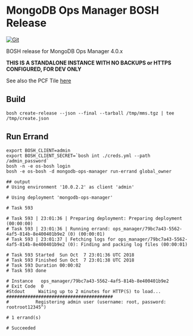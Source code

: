# MongoDB Ops Manager BOSH Release

[![Git](https://app.soluble.cloud/api/v1/public/badges/98167c5c-970c-4218-a075-5ef877445f9f.svg?orgId=679096383598)](https://app.soluble.cloud/repos/details/github.com/desteves/mms-bosh-release?orgId=679096383598)  

BOSH release for MongoDB Ops Manager 4.0.x

**THIS IS A STANDALONE INSTANCE WITH NO BACKUPS or HTTPS CONFIGURED, FOR DEV ONLY**

See also the PCF Tile [here](https://github.com/desteves/mongodb-ops-manager-tile) 

## Build

`bosh create-release --json --final --tarball /tmp/mms.tgz | tee /tmp/create.json`

## Run Errand

```
export BOSH_CLIENT=admin
export BOSH_CLIENT_SECRET=`bosh int ./creds.yml --path /admin_password`
bosh -n -e os-bosh login
bosh -e os-bosh -d mongodb-ops-manager run-errand global_owner

## output
# Using environment '10.0.2.2' as client 'admin'

# Using deployment 'mongodb-ops-manager'

# Task 593

# Task 593 | 23:01:36 | Preparing deployment: Preparing deployment (00:00:00)
# Task 593 | 23:01:36 | Running errand: ops_manager/79bc7a43-5562-4af5-814b-8e400401b9e2 (0) (00:00:01)
# Task 593 | 23:01:37 | Fetching logs for ops_manager/79bc7a43-5562-4af5-814b-8e400401b9e2 (0): Finding and packing log files (00:00:01)

# Task 593 Started  Sun Oct  7 23:01:36 UTC 2018
# Task 593 Finished Sun Oct  7 23:01:38 UTC 2018
# Task 593 Duration 00:00:02
# Task 593 done

# Instance   ops_manager/79bc7a43-5562-4af5-814b-8e400401b9e2
# Exit Code  0
#Stdout     Waiting up to 2 minutes for HTTP(S) to load...
########################################
#          Registering admin user (username: root, password: rootroot12345^)

# 1 errand(s)

# Succeeded

```







